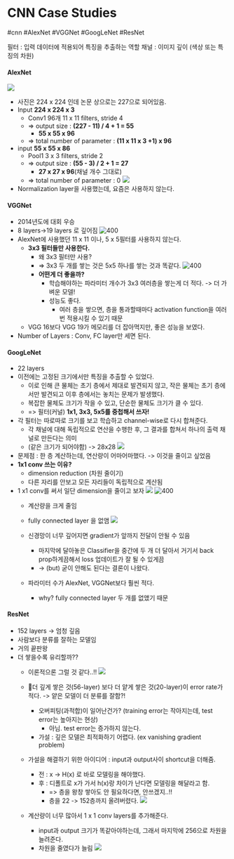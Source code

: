 # CNN Case Studies

#cnn
#AlexNet
#VGGNet
#GoogLeNet
#ResNet

필터 : 입력 데이터에 적용되어 특징을 추출하는 역할
채널 : 이미지 깊이 (색상 또는 특징의 차원)
#### AlexNet
![](https://i.imgur.com/BtUQC3V.png)
- 사진은 224 x 224 인데 논문 상으로는 227으로 되어있음.
- Input **224 x 224 x 3**
	- Conv1 96개 11 x 11 filters, stride 4
	- => output size : **(227 - 11) / 4 + 1 = 55**
		- **55 x 55 x 96**
	- => total number of parameter : **(11 x 11 x 3 +1) x 96**
- input **55 x 55 x 86**
	- Pool1  3 x 3  filters, stride 2
	- => output size : **(55 - 3) / 2 + 1 = 27**
		- **27 x 27 x 96**(채널 개수 그대로)
	- => total number of parameter : 0
	  ![](https://i.imgur.com/ga9RsZQ.png)
- Normalization layer을 사용했는데, 요즘은 사용하지 않는다.

#### VGGNet
- 2014년도에 대회 우승
- 8 layers->19 layers 로 깊어짐
  ![400](https://i.imgur.com/fyEFSJB.png)
- AlexNet에 사용했던 11 x 11 이나, 5 x 5필터를 사용하지 않는다.
	- **3x3 필터들만 사용한다.**
		- 왜 3x3 필터만 사용?
		- => 3x3 두 개를 쌓는 것은 5x5 하나를 쌓는 것과 똑같다.
		  ![400](https://i.imgur.com/qOdVr0w.png)
		- **어떤게 더 좋을까?**
			- 학습해야하는 파라미터 개수가 3x3 여러층을 쌓는게 더 적다. -> 더 가벼운 모델!
			- 성능도 좋다.
				- 여러 층을 쌓으면, 층을 통과할때마다 activation function을 여러번 적용시킬 수 있기 때문
	- VGG 16보다 VGG 19가 메모리를 더 잡아먹지만, 좋은 성능을 보였다.
- Number of Layers : Conv, FC layer만 세면 된다.


#### GoogLeNet
- 22 layers
- 이전에는 고정된 크기에서만 특징을 추출할 수 있었다.
	- 이로 인해 큰 물체는 초기 층에서 제대로 발견되지 않고, 작은 물체는 초기 층에서만 발견되고 이후 층에서는 놓치는 문제가 발생했다.
	- 복잡한 물체도 크기가 작을 수 있고, 단순한 물체도 크기가 클 수 있다.
	- => 필터(커널) **1x1, 3x3, 5x5를 중첩해서 쓰자!**
- 각 필터는 따로따로 크기를 보고 학습하고 channel-wise로 다시 합쳐준다. 
	- 각 채널에 대해 독립적으로 연산을 수행한 후, 그 결과를 합쳐서 하나의 출력 채널로 만든다는 의미
	- (같은 크기가 되어야함) -> 28x28
	![](https://i.imgur.com/CDdg2fc.png)
 - 문제점 : 한 층 계산하는데, 연산량이 어마어마했다. -> 이것을 줄이고 싶었음
 - **1x1 conv 쓰는 이유?**
	 - dimension reduction (차원 줄이기)
	 - 다른 자리를 안보고 모든 자리들이 독립적으로 계산됨
- 1 x1 conv를 써서 일단 dimension을 줄이고 보자
  ![](https://i.imgur.com/6WVCdp6.png)
  ![400](https://i.imgur.com/XBp2I6U.png)
  -  계산량을 크게 줄임
  - fully connected layer 을 없앰
  ![](https://i.imgur.com/WkzLvWg.png)

  - 신경망이 너무 깊어지면 gradient가 앞까지 전달이 안될 수 있음
    - 마지막에 달아놓은 Classifier을 중간에 두 개 더 달아서 거기서 back prop하게끔해서 loss 업데이트가 잘 될 수 있게끔
    - -> (but) 굳이 안해도 된다는 결론이 나왔다.
  - 파라미터 수가 AlexNet, VGGNet보다 훨씬 적다.
    - why? fully connected layer 두 개를 없앴기 때문


#### ResNet
- 152 layers -> 엄청 깊음
- 사람보다 분류를 잘하는 모델임
- 거의 끝판왕
- 더 쌓을수록 유리할까??
	- 이론적으론 그럴 것 같다..!!
	  ![](https://i.imgur.com/83Q3m8v.png)

	- 더 깊게 쌓은 것(56-layer) 보다 더 얕게 쌓은 것(20-layer)이 error rate가 적다. -> 얕은 모델이 더 분류를 잘함?!
		- 오버피팅(과적합)이 일어난건가? (training error는 작아지는데, test error는 높아지는 현상)
			- 아님. test error는 증가하지 않는다.
		- 가설 : 깊은 모델은 최적화하기 어렵다. (ex vanishing gradient problem)
	- 가설을 해결하기 위한 아이디어 : input과 output사이 shortcut을 더해줌.
		- 전 : x -> H(x) 로 바로 모델링을 해야했다.
		- 후 : 디폴트로 x가 가서 h(x)랑 차이가 난다면 모델링을 해달라고 함.
			- => 층을 왕창 쌓아도 안 필요하다면, 안쓰겠지..!!
			- 층을 22 -> 152층까지 올려버렸다.
	  ![](https://i.imgur.com/GqV5DpP.png)

	- 계산량이 너무 많아서 1 x 1 conv layers를 추가해준다.
		- input과 output 크기가 똑같아야하는데, 그래서 마지막에 256으로 차원을 늘려준다.
		- 차원을 줄였다가 늘림
		 ![](https://i.imgur.com/Ior7g1Y.png)

	